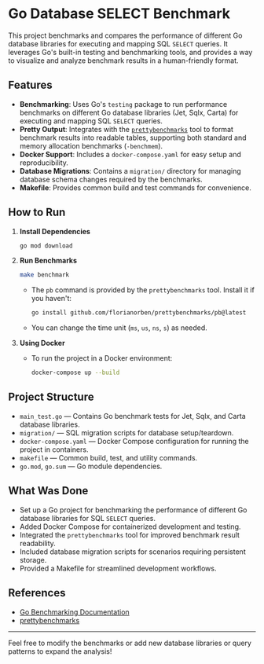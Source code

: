 # Go Database SELECT Benchmark

This project benchmarks and compares the performance of different Go database libraries for executing and mapping SQL `SELECT` queries. It leverages Go's built-in testing and benchmarking tools, and provides a way to visualize and analyze benchmark results in a human-friendly format.

## Features

- **Benchmarking**: Uses Go's `testing` package to run performance benchmarks on different Go database libraries (Jet, Sqlx, Carta) for executing and mapping SQL `SELECT` queries.
- **Pretty Output**: Integrates with the [`prettybenchmarks`](https://github.com/florianorben/prettybenchmarks) tool to format benchmark results into readable tables, supporting both standard and memory allocation benchmarks (`-benchmem`).
- **Docker Support**: Includes a `docker-compose.yaml` for easy setup and reproducibility.
- **Database Migrations**: Contains a `migration/` directory for managing database schema changes required by the benchmarks.
- **Makefile**: Provides common build and test commands for convenience.

## How to Run

1. **Install Dependencies**
   ```sh
   go mod download
   ```

2. **Run Benchmarks**
   ```sh
   make benchmark
   ```
   - The `pb` command is provided by the `prettybenchmarks` tool. Install it if you haven't:
     ```sh
     go install github.com/florianorben/prettybenchmarks/pb@latest
     ```
   - You can change the time unit (`ms`, `us`, `ns`, `s`) as needed.

3. **Using Docker**
   - To run the project in a Docker environment:
     ```sh
     docker-compose up --build
     ```

## Project Structure

- `main_test.go` — Contains Go benchmark tests for Jet, Sqlx, and Carta database libraries.
- `migration/` — SQL migration scripts for database setup/teardown.
- `docker-compose.yaml` — Docker Compose configuration for running the project in containers.
- `makefile` — Common build, test, and utility commands.
- `go.mod`, `go.sum` — Go module dependencies.

## What Was Done

- Set up a Go project for benchmarking the performance of different Go database libraries for SQL `SELECT` queries.
- Added Docker Compose for containerized development and testing.
- Integrated the `prettybenchmarks` tool for improved benchmark result readability.
- Included database migration scripts for scenarios requiring persistent storage.
- Provided a Makefile for streamlined development workflows.

## References
- [Go Benchmarking Documentation](https://golang.org/pkg/testing/#hdr-Benchmarks)
- [prettybenchmarks](https://github.com/florianorben/prettybenchmarks)

---

Feel free to modify the benchmarks or add new database libraries or query patterns to expand the analysis!
